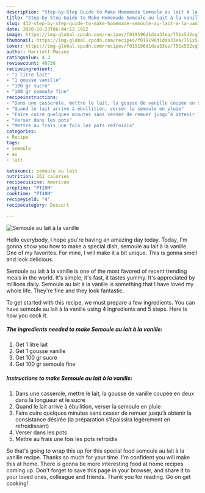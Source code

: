 ```yaml
---
description: "Step-by-Step Guide to Make Homemade Semoule au lait à la vanille"
title: "Step-by-Step Guide to Make Homemade Semoule au lait à la vanille"
slug: 432-step-by-step-guide-to-make-homemade-semoule-au-lait-a-la-vanille
date: 2020-10-23T06:44:53.192Z
image: https://img-global.cpcdn.com/recipes/f019196d1daa33ea/751x532cq70/semoule-au-lait-a-la-vanille-photo-principale-de-la-recette.jpg
thumbnail: https://img-global.cpcdn.com/recipes/f019196d1daa33ea/751x532cq70/semoule-au-lait-a-la-vanille-photo-principale-de-la-recette.jpg
cover: https://img-global.cpcdn.com/recipes/f019196d1daa33ea/751x532cq70/semoule-au-lait-a-la-vanille-photo-principale-de-la-recette.jpg
author: Harriett Massey
ratingvalue: 4.3
reviewcount: 40736
recipeingredient:
- "1 litre lait"
- "1 gousse vanille"
- "100 gr sucre"
- "100 gr semoule fine"
recipeinstructions:
- "Dans une casserole, mettre le lait, la gousse de vanille coupée en deux dans la longueur et le sucre"
- "Quand le lait arrive à ébullition, verser la semoule en pluie"
- "Faire cuire quelques minutes sans cesser de remuer jusqu’à obtenir la consistance désirée (la préparation s’épaissira légèrement en refroidissant)"
- "Verser dans les pots"
- "Mettre au frais une fois les pots refroidis"
categories:
- Recipe
tags:
- semoule
- au
- lait

katakunci: semoule au lait 
nutrition: 261 calories
recipecuisine: American
preptime: "PT20M"
cooktime: "PT48M"
recipeyield: "4"
recipecategory: Dessert

---
```



![Semoule au lait à la vanille](https://img-global.cpcdn.com/recipes/f019196d1daa33ea/751x532cq70/semoule-au-lait-a-la-vanille-photo-principale-de-la-recette.jpg)

Hello everybody, I hope you're having an amazing day today. Today, I'm gonna show you how to make a special dish, semoule au lait à la vanille. One of my favorites. For mine, I will make it a bit unique. This is gonna smell and look delicious.



Semoule au lait à la vanille is one of the most favored of recent trending meals in the world. It's simple, it's fast, it tastes yummy. It's appreciated by millions daily. Semoule au lait à la vanille is something that I have loved my whole life. They're fine and they look fantastic.


To get started with this recipe, we must prepare a few ingredients. You can have semoule au lait à la vanille using 4 ingredients and 5 steps. Here is how you cook it.

<!--inarticleads1-->

##### The ingredients needed to make Semoule au lait à la vanille:

1. Get 1 litre lait
1. Get 1 gousse vanille
1. Get 100 gr sucre
1. Get 100 gr semoule fine




<!--inarticleads2-->

##### Instructions to make Semoule au lait à la vanille:

1. Dans une casserole, mettre le lait, la gousse de vanille coupée en deux dans la longueur et le sucre
1. Quand le lait arrive à ébullition, verser la semoule en pluie
1. Faire cuire quelques minutes sans cesser de remuer jusqu’à obtenir la consistance désirée (la préparation s’épaissira légèrement en refroidissant)
1. Verser dans les pots
1. Mettre au frais une fois les pots refroidis




So that's going to wrap this up for this special food semoule au lait à la vanille recipe. Thanks so much for your time. I'm confident you will make this at home. There is gonna be more interesting food at home recipes coming up. Don't forget to save this page in your browser, and share it to your loved ones, colleague and friends. Thank you for reading. Go on get cooking!
